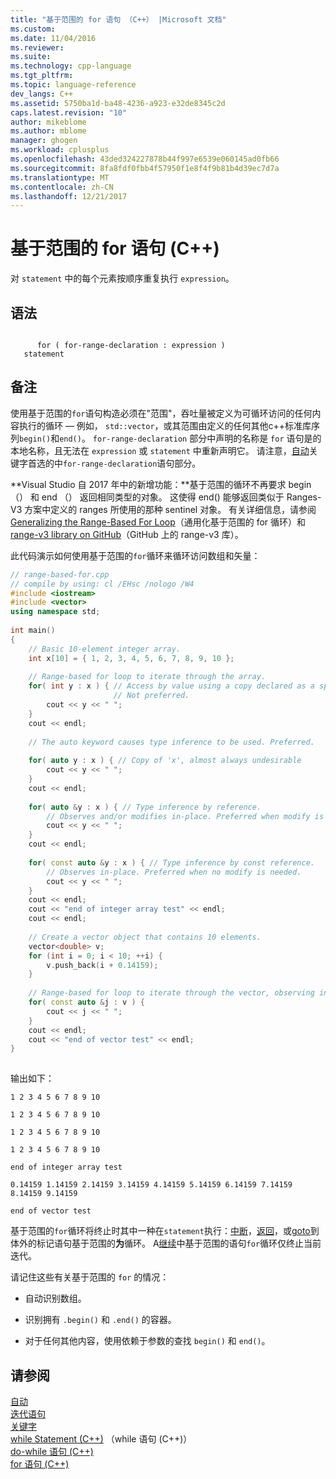 ```yaml
---
title: "基于范围的 for 语句 （C++） |Microsoft 文档"
ms.custom: 
ms.date: 11/04/2016
ms.reviewer: 
ms.suite: 
ms.technology: cpp-language
ms.tgt_pltfrm: 
ms.topic: language-reference
dev_langs: C++
ms.assetid: 5750ba1d-ba48-4236-a923-e32de8345c2d
caps.latest.revision: "10"
author: mikeblome
ms.author: mblome
manager: ghogen
ms.workload: cplusplus
ms.openlocfilehash: 43ded324227878b44f997e6539e060145ad0fb66
ms.sourcegitcommit: 8fa8fdf0fbb4f57950f1e8f4f9b81b4d39ec7d7a
ms.translationtype: MT
ms.contentlocale: zh-CN
ms.lasthandoff: 12/21/2017
---
```

# <a name="range-based-for-statement-c"></a>基于范围的 for 语句 (C++)
对 `statement` 中的每个元素按顺序重复执行 `expression`。  
  
## <a name="syntax"></a>语法  
  
```  
  
      for ( for-range-declaration : expression )  
   statement   
```  
  
## <a name="remarks"></a>备注  
 使用基于范围的`for`语句构造必须在"范围"，吞吐量被定义为可循环访问的任何内容执行的循环 — 例如， `std::vector`，或其范围由定义的任何其他c++标准库序列`begin()`和`end()`。 `for-range-declaration` 部分中声明的名称是 `for` 语句是的本地名称，且无法在 `expression` 或 `statement` 中重新声明它。 请注意，[自动](../cpp/auto-cpp.md)关键字首选的中`for-range-declaration`语句部分。 

 **Visual Studio 自 2017 年中的新增功能：**基于范围的循环不再要求 begin （） 和 end （） 返回相同类型的对象。 这使得 end() 能够返回类似于 Ranges-V3 方案中定义的 ranges 所使用的那种 sentinel 对象。 有关详细信息，请参阅 [Generalizing the Range-Based For Loop](http://www.open-std.org/jtc1/sc22/wg21/docs/papers/2016/p0184r0.html)（通用化基于范围的 for 循环）和 [range-v3 library on GitHub](https://github.com/ericniebler/range-v3)（GitHub 上的 range-v3 库）。
  
 此代码演示如何使用基于范围的`for`循环来循环访问数组和矢量：  
  
```cpp  
// range-based-for.cpp  
// compile by using: cl /EHsc /nologo /W4  
#include <iostream>  
#include <vector>  
using namespace std;  
  
int main()   
{  
    // Basic 10-element integer array.  
    int x[10] = { 1, 2, 3, 4, 5, 6, 7, 8, 9, 10 };  
  
    // Range-based for loop to iterate through the array.  
    for( int y : x ) { // Access by value using a copy declared as a specific type.   
                       // Not preferred.  
        cout << y << " ";  
    }  
    cout << endl;  
  
    // The auto keyword causes type inference to be used. Preferred.  
  
    for( auto y : x ) { // Copy of 'x', almost always undesirable  
        cout << y << " ";  
    }  
    cout << endl;  
  
    for( auto &y : x ) { // Type inference by reference.  
        // Observes and/or modifies in-place. Preferred when modify is needed.  
        cout << y << " ";  
    }  
    cout << endl;  
  
    for( const auto &y : x ) { // Type inference by const reference.  
        // Observes in-place. Preferred when no modify is needed.  
        cout << y << " ";  
    }  
    cout << endl;  
    cout << "end of integer array test" << endl;  
    cout << endl;  
  
    // Create a vector object that contains 10 elements.  
    vector<double> v;  
    for (int i = 0; i < 10; ++i) {  
        v.push_back(i + 0.14159);  
    }  
  
    // Range-based for loop to iterate through the vector, observing in-place.  
    for( const auto &j : v ) {  
        cout << j << " ";  
    }  
    cout << endl;  
    cout << "end of vector test" << endl;  
}  
  
```  
  
 输出如下：  
  
 `1 2 3 4 5 6 7 8 9 10`  
  
 `1 2 3 4 5 6 7 8 9 10`  
  
 `1 2 3 4 5 6 7 8 9 10`  
  
 `1 2 3 4 5 6 7 8 9 10`  
  
 `end of integer array test`  
  
 `0.14159 1.14159 2.14159 3.14159 4.14159 5.14159 6.14159 7.14159 8.14159 9.14159`  
  
 `end of vector test`  
  
 基于范围的`for`循环将终止时其中一种在`statement`执行：[中断](../cpp/break-statement-cpp.md)，[返回](../cpp/return-statement-cpp.md)，或[goto](../cpp/goto-statement-cpp.md)到体外的标记语句基于范围的**为**循环。 A[继续](../cpp/continue-statement-cpp.md)中基于范围的语句`for`循环仅终止当前迭代。  
  
 请记住这些有关基于范围的 `for` 的情况：  
  
-   自动识别数组。  
  
-   识别拥有 `.begin()` 和 `.end()` 的容器。  
  
-   对于任何其他内容，使用依赖于参数的查找 `begin()` 和 `end()`。  
  
## <a name="see-also"></a>请参阅  
 [自动](../cpp/auto-cpp.md)   
 [迭代语句](../cpp/iteration-statements-cpp.md)   
 [关键字](../cpp/keywords-cpp.md)   
 [while Statement (C++)](../cpp/while-statement-cpp.md) （while 语句 (C++)）  
 [do-while 语句 (C++)](../cpp/do-while-statement-cpp.md)   
 [for 语句 (C++)](../cpp/for-statement-cpp.md)